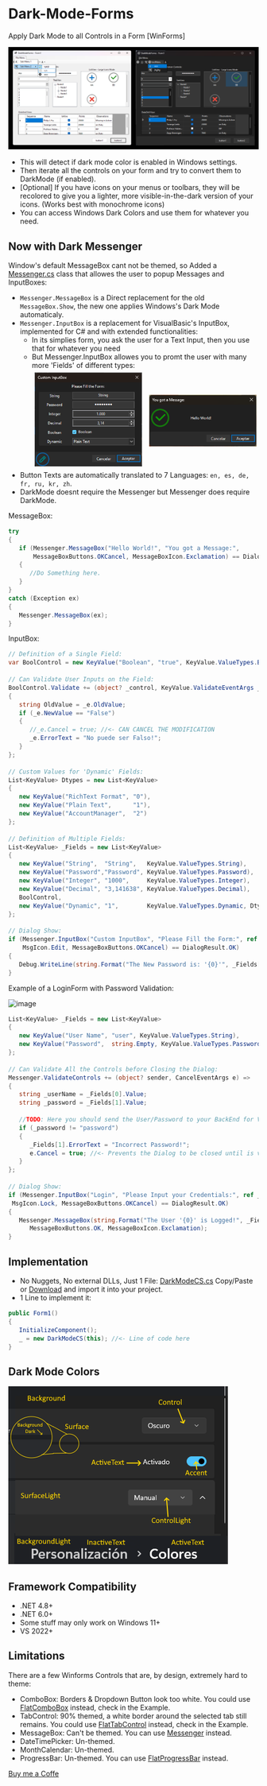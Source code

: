 # Dark-Mode-Forms

Apply Dark Mode to all Controls in a Form [WinForms]

![Preview](Screenshots/DarkModeForms_01.png)

- This will detect if dark mode color is enabled in Windows settings.
- Then iterate all the controls on your form and try to convert them to DarkMode (if enabled).
- [Optional] If you have icons on your menus or toolbars, they will be recolored to give you a lighter, more visible-in-the-dark version of your icons. (Works best with monochrome icons)
- You can access Windows Dark Colors and use them for whatever you need.

## Now with Dark Messenger

Window's default MessageBox cant not be themed, so Added a [Messenger.cs](SourceFiles/Messenger.cs) class that allowes the user to popup Messages and InputBoxes:

- ```Messenger.MessageBox``` is a Direct replacement for the old ```MessageBox.Show```, the new one applies Windows's Dark Mode automaticaly.
- ```Messenger.InputBox``` is a replacement for VisualBasic's InputBox, implemented for C# and with extended functionalities:
  - In its simplies form, you ask the user for a Text Input, then you use that for whatever you need
  - But Messenger.InputBox allowes you to promt the user with many more 'Fields' of different types:
![Preview](Screenshots/DarkMessenger.png)
- Button Texts are automatically translated to 7 Languages: ```en, es, de, fr, ru, kr, zh```.
- DarkMode doesnt require the Messenger but Messenger does require DarkMode.

MessageBox:

```csharp
try
{
   if (Messenger.MessageBox("Hello World!", "You got a Message:",
       MessageBoxButtons.OKCancel, MessageBoxIcon.Exclamation) == DialogResult.OK)
   {
      //Do Something here.
   }
}
catch (Exception ex)
{
   Messenger.MessageBox(ex);
}
```

InputBox:

```csharp
// Definition of a Single Field:
var BoolControl = new KeyValue("Boolean", "true", KeyValue.ValueTypes.Boolean);

// Can Validate User Inputs on the Field:
BoolControl.Validate += (object? _control, KeyValue.ValidateEventArgs _e) =>
{
   string OldValue = _e.OldValue;
   if (_e.NewValue == "False")
   {
      //_e.Cancel = true; //<- CAN CANCEL THE MODIFICATION
      _e.ErrorText = "No puede ser Falso!";
   }
};

// Custom Values for 'Dynamic' Fields:
List<KeyValue> Dtypes = new List<KeyValue>
{
   new KeyValue("RichText Format", "0"),
   new KeyValue("Plain Text",      "1"),
   new KeyValue("AccountManager",  "2")
};

// Definition of Multiple Fields:
List<KeyValue> _Fields = new List<KeyValue>
{
   new KeyValue("String",  "String",   KeyValue.ValueTypes.String),
   new KeyValue("Password","Password", KeyValue.ValueTypes.Password),
   new KeyValue("Integer", "1000",     KeyValue.ValueTypes.Integer),
   new KeyValue("Decimal", "3,141638", KeyValue.ValueTypes.Decimal),
   BoolControl,
   new KeyValue("Dynamic", "1",        KeyValue.ValueTypes.Dynamic, Dtypes),
};

// Dialog Show:
if (Messenger.InputBox("Custom InputBox", "Please Fill the Form:", ref _Fields,
    MsgIcon.Edit, MessageBoxButtons.OKCancel) == DialogResult.OK)
{
   Debug.WriteLine(string.Format("The New Password is: '{0}'", _Fields[0].Value));
}
```

Example of a LoginForm with Password Validation:

![image](https://github.com/BlueMystical/Dark-Mode-Forms/assets/10116951/f3350908-9a54-4ce2-8d8f-2e9b4ce2cb94)

```csharp
List<KeyValue> _Fields = new List<KeyValue>
{
   new KeyValue("User Name", "user", KeyValue.ValueTypes.String),
   new KeyValue("Password",  string.Empty, KeyValue.ValueTypes.Password)
};

// Can Validate All the Controls before Closing the Dialog:
Messenger.ValidateControls += (object? sender, CancelEventArgs e) =>
{
   string _userName = _Fields[0].Value;
   string _password = _Fields[1].Value;

   //TODO: Here you should send the User/Password to your BackEnd for Validation
   if (_password != "password")
   {
      _Fields[1].ErrorText = "Incorrect Password!";
      e.Cancel = true; //<- Prevents the Dialog to be closed until is valid
   }
};

// Dialog Show:
if (Messenger.InputBox("Login", "Please Input your Credentials:", ref _Fields,
 MsgIcon.Lock, MessageBoxButtons.OKCancel) == DialogResult.OK)
{
   Messenger.MessageBox(string.Format("The User '{0}' is Logged!", _Fields[0].Value), "Login Correct!",
      MessageBoxButtons.OK, MessageBoxIcon.Exclamation);
}
```

## Implementation

- No Nuggets, No external DLLs, Just 1 File: [DarkModeCS.cs](SourceFiles/DarkModeCS.cs) Copy/Paste or [Download](https://github.com/BlueMystical/Dark-Mode-Forms/releases/latest) and import it into your project.
- 1 Line to implement it:

```csharp
public Form1()
{
   InitializeComponent();
   _ = new DarkModeCS(this); //<- Line of code here
}
```

## Dark Mode Colors

![Preview](Screenshots/WindowsColors.png)

## Framework Compatibility

- .NET 4.8+
- .NET 6.0+
- Some stuff may only work on Windows 11+
- VS 2022+

## Limitations

There are a few Winforms Controls that are, by design, extremely hard to theme:

- ComboBox:   Borders & Dropdown Button look too white.  You could use [FlatComboBox](SourceFiles/FlatComboBox.cs) instead, check in the Example.
- TabControl: 90% themed, a white border around the selected tab still remains.  You could use [FlatTabControl](SourceFiles/FlatTabControl.cs) instead, check in the Example.
- MessageBox:  Can't be themed. You can use [Messenger](SourceFiles/Messenger.cs) instead.
- DateTimePicker: Un-themed.
- MonthCalendar:  Un-themed.
- ProgressBar:    Un-themed. You can use [FlatProgressBar](SourceFiles/FlatProgressBar.cs) instead.

[Buy me a Coffe](https://buymeacoffee.com/blue.mystic)
